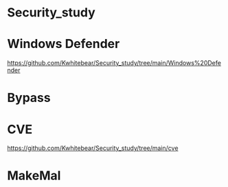 # Security_study


# Windows Defender

https://github.com/Kwhitebear/Security_study/tree/main/Windows%20Defender


# Bypass


# CVE

https://github.com/Kwhitebear/Security_study/tree/main/cve

# MakeMal


